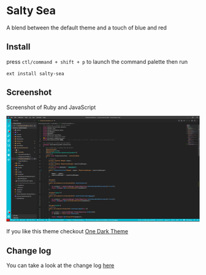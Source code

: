 # Salty Sea

A blend between the default theme and a touch of blue and red

## Install

press `ctl/command + shift + p` to launch the command palette then run

```
ext install salty-sea
```

## Screenshot

Screenshot of Ruby and JavaScript

![Theme Screenshot](themes/images/salty-sea-screenshot.png)

If you like this theme checkout [One Dark Theme](https://marketplace.visualstudio.com/items?itemName=azemoh.theme-onedark)

## Change log

You can take a look at the change log [here](https://github.com/Darkace01/salt-ace/blob/main/CHANGELOG.md)
